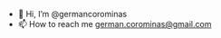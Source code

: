 - 👋 Hi, I’m @germancorominas
- 📫 How to reach me german.corominas@gmail.com

<!---
germancorominas/germancorominas is a ✨ special ✨ repository because its `README.md` (this file) appears on your GitHub profile.
You can click the Preview link to take a look at your changes.
--->
